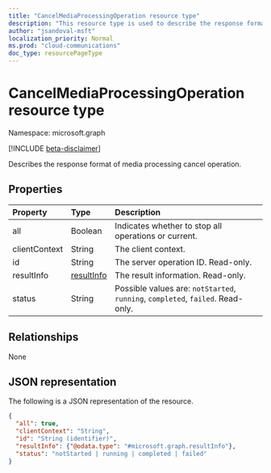 ```yaml
--- 
title: "CancelMediaProcessingOperation resource type"
description: "This resource type is used to describe the response format of Media processing cancel operation."
author: "jsandoval-msft"
localization_priority: Normal
ms.prod: "cloud-communications"
doc_type: resourcePageType
---
```


# CancelMediaProcessingOperation resource type

Namespace: microsoft.graph

[!INCLUDE [beta-disclaimer](../../includes/beta-disclaimer.md)]

Describes the response format of media processing cancel operation.

## Properties

| Property                       | Type                        | Description                                                                                                                                       |
| :----------------------------- | :---------------------------| :-------------------------------------------------------------------------------------------------------------------------------------------------|
| all                            | Boolean                     | Indicates whether to stop all operations or current.                                                                                    |
| clientContext                  | String                      | The client context.                                                                                                                               |
| id                             | String                      | The server operation ID. Read-only.                                                                                              |
| resultInfo                     | [resultInfo](resultinfo.md) | The result information.  Read-only.                                                                                              |
| status                         | String                      | Possible values are: `notStarted`, `running`, `completed`, `failed`. Read-only.                                                  |

## Relationships
None

## JSON representation

The following is a JSON representation of the resource.

<!-- {
  "blockType": "resource",
  "optionalProperties": [

  ],
  "@odata.type": "microsoft.graph.cancelMediaProcessingOperation"
}-->
```json
{
  "all": true,
  "clientContext": "String",
  "id": "String (identifier)",
  "resultInfo": {"@odata.type": "#microsoft.graph.resultInfo"},
  "status": "notStarted | running | completed | failed"
}
```

<!-- uuid: 8fcb5dbc-d5aa-4681-8e31-b001d5168d79
2015-10-25 14:57:30 UTC -->
<!-- {
  "type": "#page.annotation",
  "description": "cancelMediaProcessingOperation resource",
  "keywords": "",
  "section": "documentation",
  "tocPath": ""
}-->
